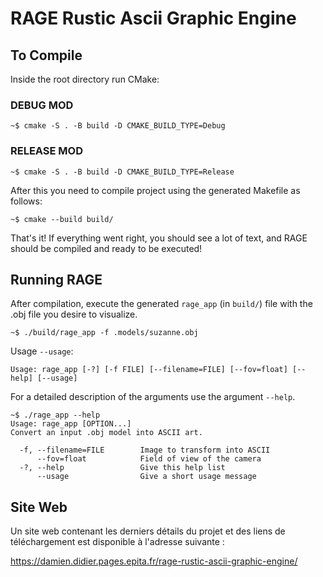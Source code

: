 # RAGE Rustic Ascii Graphic Engine

## To Compile

Inside the root directory run CMake:

### DEBUG MOD
```
~$ cmake -S . -B build -D CMAKE_BUILD_TYPE=Debug
```

### RELEASE MOD
```
~$ cmake -S . -B build -D CMAKE_BUILD_TYPE=Release
```

After this you need to compile project using the generated Makefile as follows:

```
~$ cmake --build build/
```

That's it! If everything went right, you should see a lot of text, and RAGE should be compiled and ready to be executed!

## Running RAGE

After compilation, execute the generated `rage_app` (in `build/`) file with the .obj file you desire to visualize.

```
~$ ./build/rage_app -f .models/suzanne.obj
```

Usage `--usage`:

```
Usage: rage_app [-?] [-f FILE] [--filename=FILE] [--fov=float] [--help] [--usage]
```

For a detailed description of the arguments use the argument `--help`.

```
~$ ./rage_app --help
Usage: rage_app [OPTION...] 
Convert an input .obj model into ASCII art.

  -f, --filename=FILE        Image to transform into ASCII
      --fov=float            Field of view of the camera
  -?, --help                 Give this help list
      --usage                Give a short usage message
```

## Site Web

Un site web contenant les derniers détails du projet et des liens de téléchargement est disponible à l'adresse suivante :

https://damien.didier.pages.epita.fr/rage-rustic-ascii-graphic-engine/

